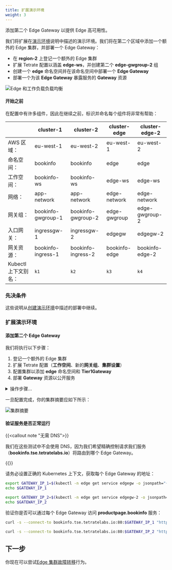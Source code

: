 ```yaml
---
title: 扩展演示环境
weight: 3
---
```


添加第二个 Edge Gateway 以提供 Edge 高可用性。

我们将扩展在[演示环境](../demo-1)说明中描述的演示环境。我们将在第二个区域中添加一个额外的 Edge 集群，并部署一个 Edge Gateway：

- 在 **region-2** 上登记一个额外的 Edge 集群
- 扩展 Tetrate 配置以涵盖 **edge-ws**，并创建第二个 **edge-gwgroup-2** 组
- 创建一个 **edge** 命名空间并在该命名空间中部署一个 **Edge Gateway**
- 部署一个为该 **Edge Gateway** 暴露服务的 **Gateway** 资源

![Edge 和工作负载负载均衡](../images/edge-workload-2.png)

#### 开始之前

在配置中有许多组件，因此在继续之前，标识并命名每个组件将非常有帮助：

|                     | **cluster-1**      | **cluster-2**      | **cluster-edge** | **cluster-edge-2** |
| ------------------- | ------------------ | ------------------ | ---------------- | ------------------ |
| AWS 区域：          | eu-west-1          | eu-west-2          | eu-west-1        | eu-west-2          |
| 命名空间：          | bookinfo           | bookinfo           | edge             | edge               |
| 工作空间：          | bookinfo-ws        | bookinfo-ws        | edge-ws          | edge-ws            |
| 网络：              | app-network        | app-network        | edge-network     | edge-network       |
| 网关组：            | bookinfo-gwgroup-1 | bookinfo-gwgroup-2 | edge-gwgroup     | edge-gwgroup-2     |
| 入口网关：          | ingressgw-1        | ingressgw-2        | edgegw           | edgegw-2           |
| 网关资源：          | bookinfo-ingress-1 | bookinfo-ingress-2 | bookinfo-edge    | bookinfo-edge-2    |
| Kubectl 上下文别名：| `k1`               | `k2`               | `k3`             | `k4`               |

### 先决条件

这些说明从[创建演示环境](../demo-1)中描述的部署中继续。

### 扩展演示环境

#### 添加第二个 Edge Gateway

我们将执行以下步骤：

1. 登记一个额外的 Edge 集群
2. 扩展 Tetrate 配置（**工作空间**、新的**网关组**、**集群设置**）
3. 配置集群以添加 **edge** 命名空间和 **Tier1Gateway**
4. 部署 **Gateway** 资源以公开服务

<details>
<summary>操作步骤...</summary>

#### 登记额外的 Edge 集群

按照 Tetrate Service Express 或 Tetrate Service Bridge 的说明，登记新的 **cluster-edge-2** 集群。确保安装任何所需的依赖项，例如 AWS 负载均衡控制器或 Tetrate Route 53 控制器。

#### 扩展 Tetrate 配置

我们将执行以下操作：

- 扩展 **edge-ws** 工作空间，以包括新的集群和命名空间（稍后创建）
- 添加一个新的 **网关组** 用于新的集群
- 编辑集群设置，设置 **tier1Cluster** 和 **network** 值

```bash
cat <<EOF > edge-ws.yaml
apiversion: api.tsb.tetrate.io/v2
kind: Workspace
metadata:
  organization: tse
  tenant: tse
  name: edge-ws
spec:
  namespaceSelector:
    names:
      - "cluster-edge/edge"
      - "cluster-edge-2/edge"
EOF

tctl apply -f edge-ws.yaml


cat <<EOF > edge-gwgroup-2.yaml
apiVersion: gateway.tsb.tetrate.io/v2
kind: Group
metadata:
  tenant: tse
  organization: tse
  workspace: edge-ws
  name: edge-gwgroup-2
spec:
  namespaceSelector:
    names:
      - 'cluster-edge-2/edge'
EOF

tctl apply -f edge-gwgroup-2.yaml
```

使用界面编辑 **edge-cluster-2** 集群，将 "Is Tier 1?" 设置为 **true** 并分配 **Edge-Network** 网络。

#### 配置集群

创建 **edge** 命名空间并部署 Edge Gateway。记得设置 kubectl 上下文或使用上下文别名来指向 **cluster-edge-2**。

```bash
kubectl create namespace edge
kubectl label namespace edge istio-injection=enabled

cat <<EOF > edgegw-2.yaml
apiVersion: install.tetrate.io/v1alpha1
kind: Tier1Gateway
metadata:
  name: edgegw-2
  namespace: edge
spec:
  kubeSpec:
    service:
      type: LoadBalancer
EOF

kubectl apply -f edgegw-2.yaml
```

#### 部署 Gateway 资源

```bash
cat <<EOF > bookinfo-edge-2.yaml
apiVersion: gateway.tsb.tetrate.io/v2
kind: Gateway
metadata:
  organization: tse 
  tenant: tse
  workspace: edge-ws
  group: edge-gwgroup-2
  name: bookinfo-edge-2
spec:
  workloadSelector:
    namespace: edge
    labels:
      app: edgegw-2
  http:
    - name: bookinfo
      port: 80
      hostname: bookinfo.tse.tetratelabs.io
      routing:
        rules:
          - route:
              clusterDestination: {}
EOF

tctl apply -f bookinfo-edge-2.yaml
```

</details>

一旦配置完成，你的集群摘要应如下所示：

![集群摘要](../images/cluster-summary-2.png)

#### 验证服务是否正常运行

{{<callout note "无需 DNS">}}

我们在这些测试中不会使用 DNS，因为我们希望精确控制请求我们服务（**bookinfo.tse.tetratelabs.io**）将路由到哪个 Edge Gateway。

{{</callout>}}

请务必设置正确的 Kubernetes 上下文，获取每个 Edge Gateway 的地址：

```bash title="设置 kubectl 上下文为 cluster-edge-cluster"
export GATEWAY_IP_1=$(kubectl -n edge get service edgegw -o jsonpath="{.status.loadBalancer.ingress[0]['hostname','ip']}")
echo $GATEWAY_IP_1
```

```bash title="设置 kubectl 上下文为 cluster-edge-cluster-2"
export GATEWAY_IP_2=$(kubectl -n edge get service edgegw-2 -o jsonpath="{.status.loadBalancer.ingress[0]['hostname','ip']}")
echo $GATEWAY_IP_2
```

验证你是否可以通过每个 Edge Gateway 访问 **productpage.bookinfo** 服务：

```bash title="针对 edge-cluster 进行测试"
curl -s --connect-to bookinfo.tse.tetratelabs.io:80:$GATEWAY_IP_1 "http://bookinfo.tse.tetratelabs.io/productpage" 
```

```bash title="针对 edge-cluster-2 进行测试"
curl -s --connect-to bookinfo.tse.tetratelabs.io:80:$GATEWAY_IP_2 "http://bookinfo.tse.tetratelabs.io/productpage" 
```

## 下一步

你现在可以尝试[Edge 集群故障转移](../edge-failover)行为。
